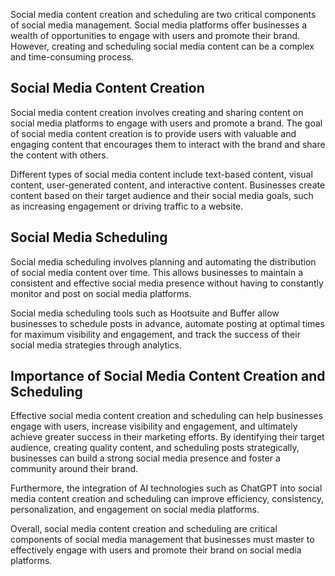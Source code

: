 
Social media content creation and scheduling are two critical components of social media management. Social media platforms offer businesses a wealth of opportunities to engage with users and promote their brand. However, creating and scheduling social media content can be a complex and time-consuming process.

Social Media Content Creation
-----------------------------

Social media content creation involves creating and sharing content on social media platforms to engage with users and promote a brand. The goal of social media content creation is to provide users with valuable and engaging content that encourages them to interact with the brand and share the content with others.

Different types of social media content include text-based content, visual content, user-generated content, and interactive content. Businesses create content based on their target audience and their social media goals, such as increasing engagement or driving traffic to a website.

Social Media Scheduling
-----------------------

Social media scheduling involves planning and automating the distribution of social media content over time. This allows businesses to maintain a consistent and effective social media presence without having to constantly monitor and post on social media platforms.

Social media scheduling tools such as Hootsuite and Buffer allow businesses to schedule posts in advance, automate posting at optimal times for maximum visibility and engagement, and track the success of their social media strategies through analytics.

Importance of Social Media Content Creation and Scheduling
----------------------------------------------------------

Effective social media content creation and scheduling can help businesses engage with users, increase visibility and engagement, and ultimately achieve greater success in their marketing efforts. By identifying their target audience, creating quality content, and scheduling posts strategically, businesses can build a strong social media presence and foster a community around their brand.

Furthermore, the integration of AI technologies such as ChatGPT into social media content creation and scheduling can improve efficiency, consistency, personalization, and engagement on social media platforms.

Overall, social media content creation and scheduling are critical components of social media management that businesses must master to effectively engage with users and promote their brand on social media platforms.
